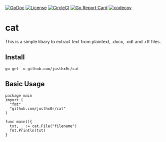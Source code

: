 [![GoDoc](https://img.shields.io/badge/go.dev-reference-007d9c?logo=go&logoColor=white&style=flat-square)](https://pkg.go.dev/github.com/justhx0r/cat)
[![License](https://img.shields.io/github/license/lu4p/cat.svg)](https://unlicense.org/)
[![CircleCI](https://circleci.com/gh/lu4p/cat.svg?style=svg)](https://circleci.com/gh/lu4p/cat)
[![Go Report Card](https://goreportcard.com/badge/github.com/justhx0r/cat)](https://goreportcard.com/report/github.com/justhx0r/cat)
[![codecov](https://codecov.io/gh/lu4p/cat/branch/master/graph/badge.svg)](https://codecov.io/gh/lu4p/cat)

# cat
This is a simple libary to extract text from plaintext, .docx, .odt and .rtf files.

## Install
```go get -u github.com/justhx0r/cat```

## Basic Usage
```golang 
package main
import (
  "fmt"
  "github.com/justhx0r/cat"
)

func main(){
  txt, _ := cat.File("filename")
  fmt.Println(txt)
}
```
